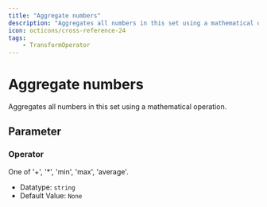 ```yaml
---
title: "Aggregate numbers"
description: "Aggregates all numbers in this set using a mathematical operation."
icon: octicons/cross-reference-24
tags: 
    - TransformOperator
---
```

# Aggregate numbers
<!-- This file was generated - DO NOT CHANGE IT MANUALLY -->



Aggregates all numbers in this set using a mathematical operation.


## Parameter

### Operator

One of '+', '*', 'min', 'max', 'average'.

- Datatype: `string`
- Default Value: `None`



